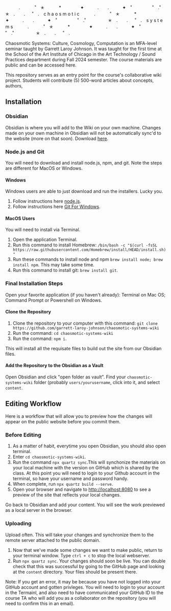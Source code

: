 　　　.   　　˚　✭　 　　*　　 　　✦　　　.　　.　　　✦　˚ 　　　　 ˚　.˚　　　　　✭　.　　. 　 ˚　.　c h a o s m o t i c 　　　.   　　˚　✭　 　　*　　 　　✦　　　.　　.　　　✦　˚ 　　　　 ˚　.˚　　　　　✭　.　　. 　 ˚　.　s y s t e m s 　　　.   　　˚　✭　 　　*　　 　　✦　　　.　　.　　　✦　˚ 　　　　 ˚　.˚　　　　　✭　.　　. 　 ˚　.　

Chaosmotic Systems: Culture, Cosmology, Computation is an MFA-level seminar taught by Garrett Laroy Johnson. It was taught for the first time at the School of the Art Institute of Chicago in the Art Technology / Sound Practices department during Fall 2024 semester. The course materials are public and can be accessed here.

This repository serves as an entry point for the course's collaborative wiki project. Students will contribute (5) 500-word articles about concepts, authors,

## Installation
### Obsidian
Obsidian is where you will add to the Wiki on your own machine. Changes made on your own machine in Obsidian will not be automatically sync'd to the website (more on that soon). Download [here](https://obsidian.md/).

### Node.js and Git
You will need to download and install node.js, npm, and git. Note the steps are different for MacOS or Windows.

#### Windows 
Windows users are able to just download and run the installers. Lucky you. 

1. Follow instructions here [node.js](https://nodejs.org/en).
2. Follow instructions here [Git For Windows](https://gitforwindows.org/).

#### MacOS Users

You will need to install via Terminal.

1. Open the application Terminal.
2. Run this command to install Homebrew: `/bin/bash -c "$(curl -fsSL https://raw.githubusercontent.com/Homebrew/install/HEAD/install.sh)"`
3. Run these commands to install node and npm `brew install node; brew install npm`. This may take some time.
4. Run this command to install git: `brew install git`. 

### Final Installation Steps

Open your favorite application (if you haven't already): Terminal on Mac OS; Command Prompt or Powershell on Windows.

#### Clone the Repository
1. Clone the repository to your computer with this command: `git clone https://github.com/garrett-laroy-johnson/chaosmotic-systems-wiki`
2. Run the command: `cd chaosmotic-systems-wiki`
3. Run the command: `npm i`.

This will install all the requisate files to build out the site from our Obsidian files.

#### Add the Repository to the Obsidian as a Vault

Open Obsidian and click "open folder as vault". Find your `chaosmotic-systems-wiki` folder (probably `users/yourusername`, click into it, and select `content`.

## Editing Workflow
Here is a workflow that will allow you to preview how the changes will appear on the public website before you commit them.

### Before Editing
1. As a matter of habit, everytime you open Obsidian, you should also open terminal.
2. Enter `cd chaosmotic-systems-wiki`. 
3. Run the command `npx quartz sync`.This will synchonize the materials on your local machine with the version on GitHub which is shared by the class. At this point you will need to login to your Github account in the terminal, so have your username and password handy.
4. When complete, run `npx quartz build --serve`.
5. Open your browser and navigate to [http://localhost:8080]([url](http://localhost:8080)) to see a preview of the site that reflects your local changes.

Go back to Obsidian and add your content. You will see the work previewed as a local server in the browser.

### Uploading
Upload often. This will take your changes and synchronize them to the remote server attached to the public domain. 

1. Now that we've made some changes we want to make public, return to your terminal window. Type `ctrl + c` to stop the local webserver.
2. Run `npx quartz sync`. Your changes should soon be live. You can double check that this was successful by going to the GitHub page and looking at the `content` directory. Your files should be present there.

Note: If you get an error, it may be because you have not logged into your GitHub account and gotten privleges. You will need to login to your account in the Termainl, and also need to have communicated your GitHub ID to the course TA who will add you as a collaborator on the repository (you will need to confirm this in an email). 
